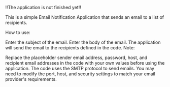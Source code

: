 !!The application is not finished yet!!

This is a simple Email Notification Application that sends an email to a list of recipients.

How to use:

Enter the subject of the email.
Enter the body of the email.
The application will send the email to the recipients defined in the code.
Note:

Replace the placeholder sender email address, password, host, and recipient email addresses in the code with your own values before using the application.
The code uses the SMTP protocol to send emails. You may need to modify the port, host, and security settings to match your email provider's requirements.
